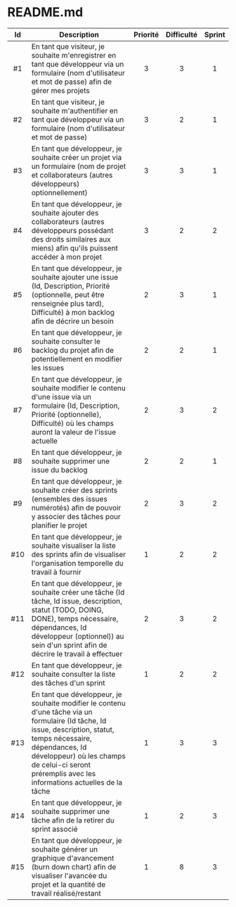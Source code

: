# README.md

| Id  | Description                                                                                                                                                                                                                                                         | Priorité | Difficulté | Sprint |
| :-: | ------------------------------------------------------------------------------------------------------------------------------------------------------------------------------------------------------------------------------------------------------------------- | :------: | :--------: | :----: |
| #1  | En tant que visiteur, je souhaite m'enregistrer en tant que développeur via un formulaire (nom d'utilisateur et mot de passe) afin de gérer mes projets                                                                                                             |     3     |     3      |   1    |
| #2  | En tant que visiteur, je souhaite m'authentifier en tant que développeur via un formulaire (nom d'utilisateur et mot de passe)                                                                                                                                      |     3     |     2      |   1    |
| #3  | En tant que développeur, je souhaite créer un projet via un formulaire (nom de projet et collaborateurs (autres développeurs) optionnellement)                                                                                                                      |     3     |     3      |   1    |
| #4  | En tant que développeur, je souhaite ajouter des collaborateurs (autres développeurs possédant des droits similaires aux miens) afin qu'ils puissent accéder à mon projet                                                                                                        |      3    |     2      |   2    |
| #5  | En tant que développeur, je souhaite ajouter une issue (Id, Description, Priorité (optionnelle, peut être renseignée plus tard), Difficulté) à mon backlog afin de décrire un besoin                                                                                |     2     |     3      |   1    |
| #6  | En tant que développeur, je souhaite consulter le backlog du projet afin de potentiellement en modifier les issues                                                                                                                                                            |     2     |     2      |   1    |
| #7  | En tant que développeur, je souhaite modifier le contenu d'une issue via un formulaire (Id, Description, Priorité (optionnelle), Difficulté) où les champs auront la valeur de l'issue actuelle                                                                                    |     2     |     3      |   2    |
| #8  | En tant que développeur, je souhaite supprimer une issue du backlog                                                                                                                                                                                                            |     2     |     2      |   1    |
| #9 | En tant que développeur, je souhaite créer des sprints (ensembles des issues numérotés) afin de pouvoir y associer des tâches pour planifier le projet                                                                                                                                                       |     2     |     3      |   2    |
| #10 | En tant que développeur, je souhaite visualiser la liste des sprints afin de visualiser l'organisation temporelle du travail à fournir                                                                                                                              |     1     |     2      |   2    |
| #11  | En tant que développeur, je souhaite créer une tâche (Id tâche, Id issue, description, statut (TODO, DOING, DONE), temps nécessaire, dépendances, Id développeur (optionnel)) au sein d'un sprint afin de décrire le travail à effectuer                              |     2     |     3      |   2    |
| #12 | En tant que développeur, je souhaite consulter la liste des tâches d'un sprint                                                                                                                                                                                      |     1     |     2      |   2    |
| #13 | En tant que développeur, je souhaite modifier le contenu d'une tâche via un formulaire (Id tâche, Id issue, description, statut, temps nécessaire, dépendances, Id développeur) où les champs de celui-ci seront préremplis avec les informations actuelles de la tâche |     1     |     3      |   3    |
| #14 | En tant que développeur, je souhaite supprimer une tâche afin de la retirer du sprint associé                                                                                                                                                                       |     1     |     2      |   3    |
| #15 | En tant que développeur, je souhaite générer un graphique d'avancement (burn down chart) afin de visualiser l'avancée du projet et la quantité de travail réalisé/restant                                                                                           |     1     |     8      |   3    |
